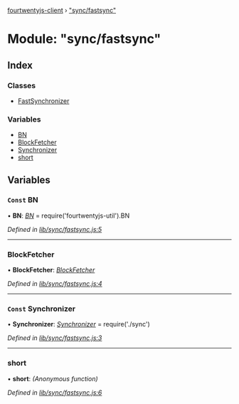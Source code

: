 [fourtwentyjs-client](../README.md) › ["sync/fastsync"](_sync_fastsync_.md)

# Module: "sync/fastsync"

## Index

### Classes

* [FastSynchronizer](../classes/_sync_fastsync_.fastsynchronizer.md)

### Variables

* [BN](_sync_fastsync_.md#const-bn)
* [BlockFetcher](_sync_fastsync_.md#blockfetcher)
* [Synchronizer](_sync_fastsync_.md#const-synchronizer)
* [short](_sync_fastsync_.md#short)

## Variables

### `Const` BN

• **BN**: *[BN](_blockchain_chain_.md#bn)* = require('fourtwentyjs-util').BN

*Defined in [lib/sync/fastsync.js:5](https://github.com/420integrated/fourtwentyjs-client/blob/master/lib/sync/fastsync.js#L5)*

___

###  BlockFetcher

• **BlockFetcher**: *[BlockFetcher](../classes/_sync_fetcher_blockfetcher_.blockfetcher.md)*

*Defined in [lib/sync/fastsync.js:4](https://github.com/420integrated/fourtwentyjs-client/blob/master/lib/sync/fastsync.js#L4)*

___

### `Const` Synchronizer

• **Synchronizer**: *[Synchronizer](../classes/_sync_sync_.synchronizer.md)* = require('./sync')

*Defined in [lib/sync/fastsync.js:3](https://github.com/420integrated/fourtwentyjs-client/blob/master/lib/sync/fastsync.js#L3)*

___

###  short

• **short**: *(Anonymous function)*

*Defined in [lib/sync/fastsync.js:6](https://github.com/420integrated/fourtwentyjs-client/blob/master/lib/sync/fastsync.js#L6)*
